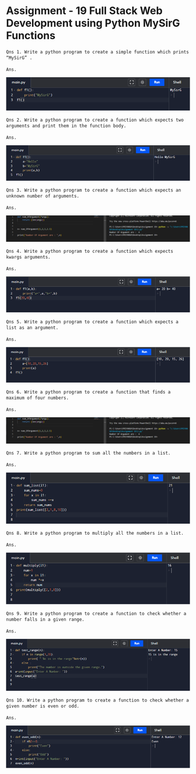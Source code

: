 # Assignment - 19 Full Stack Web Development using Python MySirG Functions

    Qns 1. Write a python program to create a simple function which prints “MySirG” .

    Ans.
![image 1](./assets/1.PNG)

    Qns 2. Write a python program to create a function which expects two arguments and print them in the function body.

    Ans.
![image 2](./assets/2.PNG)

    Qns 3. Write a python program to create a function which expects an unknown number of arguments.

    Ans.
![image 3](./assets/3.PNG)

    Qns 4. Write a python program to create a function which expects kwargs arguments.

    Ans.
![image 4](./assets/4.PNG)

    Qns 5. Write a python program to create a function which expects a list as an argument.

    Ans.
![image 5](./assets/5.PNG)

    Qns 6. Write a python program to create a function that finds a maximum of four numbers.

    Ans.
![image 6](./assets/3.PNG)

    Qns 7. Write a python program to sum all the numbers in a list.

    Ans.
![image 7](./assets/7.PNG)

    Qns 8. Write a python program to multiply all the numbers in a list.

    Ans.
![image 8](./assets/8.PNG)

    Qns 9. Write a python program to create a function to check whether a number falls in a given range.

    Ans.
![image 9](./assets/9.PNG)

    Qns 10. Write a python program to create a function to check whether a given number is even or odd.

    Ans.
![image 10](./assets/10.PNG)